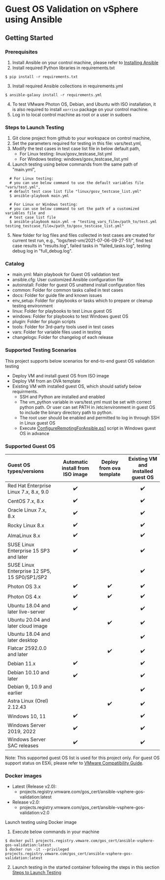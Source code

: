 # Guest OS Validation on vSphere using Ansible

## Getting Started

### Prerequisites
1. Install Ansible on your control machine, please refer to [Installing Ansible](https://docs.ansible.com/ansible/latest/installation_guide/intro_installation.html)
2. Install required Python libraries in requirements.txt
```
$ pip install -r requirements.txt
```
3. Install required Ansible collections in requirements.yml
```
$ ansible-galaxy install -r requirements.yml
```
4. To test VMware Photon OS, Debian, and Ubuntu with ISO installation, it is also required to install `xorriso` package on your control machine.
5. Log in to local control machine as root or a user in sudoers

### Steps to Launch Testing
1. Git clone project from github to your workspace on control machine,
2. Set the parameters required for testing in this file: vars/test.yml,
3. Modify the test cases in test case list file in below default path,
   * For Linux testing: linux/gosv_testcase_list.yml
   * For Windows testing: windows/gosv_testcase_list.yml
4. Launch testing using below commands from the same path of "main.yml",
```
  # For Linux testing:
  # you can use below command to use the default variables file "vars/test.yml",
  # default test case list file "linux/gosv_testcase_list.yml"
  $ ansible-playbook main.yml

  # For Linux or Windows testing:
  # you can use below command to set the path of a customized variables file and
  # test case list file
  $ ansible-playbook main.yml -e "testing_vars_file=/path_to/test.yml testing_testcase_file=/path_to/gosv_testcase_list.yml"
```
5. New folder for log files and files collected in test cases are created for current test run,
e.g., "logs/test-vm/2021-07-06-09-27-51/",
find test case results in "results.log", failed tasks in "failed_tasks.log", testing debug log in "full_debug.log". 

### Catalog
* main.yml: Main playbook for Guest OS validation test
* ansible.cfg: User customized Ansible configuration file
* autoinstall: Folder for guest OS unattend install configuration files
* common: Folder for common tasks called in test cases
* docs: Folder for guide file and known issues
* env_setup: Folder for playbooks or tasks which to prepare or cleanup testing environment
* linux: Folder for playbooks to test Linux guest OS
* windows: Folder for playbooks to test Windows guest OS
* plugin: Folder for plugin scripts
* tools: Folder for 3rd-party tools used in test cases
* vars: Folder for variable files used in testing
* changelogs: Folder for changelog of each release 

### Supported Testing Scenarios
This project supports below scenarios for end-to-end guest OS validation testing 
* Deploy VM and install guest OS from ISO image
* Deploy VM from an OVA template
* Existing VM with installed guest OS, which should satisfy below requirments.
  * SSH and Python are installed and enabled
  * The vm_python variable in vars/test.yml must be set with correct python path. Or user can set PATH in /etc/environment in guest OS to include the binary directory path to python.
  * The root user should be enabled and permitted to log in through SSH in Linux guest OS
  * Execute [ConfigureRemotingForAnsible.ps1](https://github.com/ansible/ansible/blob/devel/examples/scripts/ConfigureRemotingForAnsible.ps1) script in Windows guest OS in advance

### Supported Guest OS

| Guest OS types/versions                         | Automatic install from ISO image | Deploy from ova template | Existing VM and installed guest OS |
| :---------------------------------------------- | :------------------------------: | :----------------------: | :--------------------------------: |
| Red Hat Enterprise Linux 7.x, 8.x, 9.0          | :heavy_check_mark:               |                          | :heavy_check_mark:                 |
| CentOS 7.x, 8.x                                 | :heavy_check_mark:               |                          | :heavy_check_mark:                 |
| Oracle Linux 7.x, 8.x                           | :heavy_check_mark:               |                          | :heavy_check_mark:                 |
| Rocky Linux 8.x                                 | :heavy_check_mark:               |                          | :heavy_check_mark:                 |
| AlmaLinux 8.x                                   | :heavy_check_mark:               |                          | :heavy_check_mark:                 |
| SUSE Linux Enterprise 15 SP3 and later               | :heavy_check_mark:               |                          | :heavy_check_mark:                 |
| SUSE Linux Enterprise 12 SP5, 15 SP0/SP1/SP2    |                                  |                          | :heavy_check_mark:                 |
| Photon OS 3.x                                   | :heavy_check_mark:               | :heavy_check_mark:       | :heavy_check_mark:                 |
| Photon OS 4.x                                   | :heavy_check_mark:               | :heavy_check_mark:       | :heavy_check_mark:                 |
| Ubuntu 18.04 and later live-server   | :heavy_check_mark:               |                          | :heavy_check_mark:                 |
| Ubuntu 20.04 and later cloud image                 |                                  | :heavy_check_mark:       | :heavy_check_mark:                 |
| Ubuntu 18.04 and later desktop       |                                  |                          | :heavy_check_mark:                 |
| Flatcar 2592.0.0 and later                      |                                  | :heavy_check_mark:       | :heavy_check_mark:                 |
| Debian 11.x                                     | :heavy_check_mark:               |                          | :heavy_check_mark:                 |
| Debian 10.10 and later                          | :heavy_check_mark:               |                          | :heavy_check_mark:                 |
| Debian 9, 10.9 and earlier                      |                                  |                          | :heavy_check_mark:                 |
| Astra Linux (Orel) 2.12.43                      |                                  | :heavy_check_mark:       | :heavy_check_mark:                 |
| Windows 10, 11                                  | :heavy_check_mark:               |                          | :heavy_check_mark:                 |
| Windows Server 2019, 2022                       | :heavy_check_mark:               |                          | :heavy_check_mark:                 |
| Windows Server SAC releases                     | :heavy_check_mark:               |                          | :heavy_check_mark:                 |

Note: This supported guest OS list is used for this project only. For guest OS support status on ESXi, please refer to [VMware Compatibility Guide](https://www.vmware.com/resources/compatibility/search.php?deviceCategory=software&testConfig=16).

### Docker images
* Latest (Release v2.0):
  * projects.registry.vmware.com/gos_cert/ansible-vsphere-gos-validation:latest
* Release v2.0:
  * projects.registry.vmware.com/gos_cert/ansible-vsphere-gos-validation:v2.0

Launch testing using Docker image
1. Execute below commands in your machine
```
$ docker pull projects.registry.vmware.com/gos_cert/ansible-vsphere-gos-validation:latest
$ docker run -it --privileged projects.registry.vmware.com/gos_cert/ansible-vsphere-gos-validation:latest
```
2. Launch testing in the started container following the steps in this section [Steps to Launch Testing](#steps-to-launch-testing)
